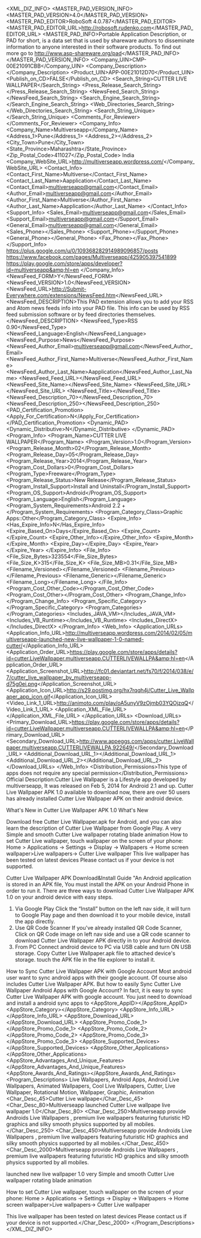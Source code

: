 <?xml version="1.0" encoding="UTF-8"?>
<XML_DIZ_INFO>
  <MASTER_PAD_VERSION_INFO>
    <MASTER_PAD_VERSION>4.0</MASTER_PAD_VERSION>
    <MASTER_PAD_EDITOR>RoboSoft 4.0.787</MASTER_PAD_EDITOR>
    <MASTER_PAD_EDITOR_URL>http://robosoft.rudenko.com</MASTER_PAD_EDITOR_URL>
    <MASTER_PAD_INFO>Portable Application Description, or PAD for short, is a data set that is used by shareware authors to disseminate information to anyone interested in their software products. To find out more go to http://www.asp-shareware.org/pad</MASTER_PAD_INFO>
  </MASTER_PAD_VERSION_INFO>
  <RoboSoft>
    <Company_UIN>CMP-00E21091CBB</Company_UIN>
    <Company_Description></Company_Description>
    <Product_UIN>APP-00E21012D70</Product_UIN>
    <Publish_on_CD>FALSE</Publish_on_CD>
    <Search_String>CUTTER LIVE WALLPAPER</Search_String>
    <RSProductType></RSProductType>
    <Press_Release_Search_String></Press_Release_Search_String>
    <NewsFeed_Search_String></NewsFeed_Search_String>
    <Search_Engine_Search_String></Search_Engine_Search_String>
    <Web_Directories_Search_String></Web_Directories_Search_String>
    <Search_String_Unique></Search_String_Unique>
    <Comments_For_Reviewer></Comments_For_Reviewer>
    <Backlink></Backlink>
  </RoboSoft>
  <Company_Info>
    <Company_Name>Multiverseapp</Company_Name>
    <Address_1>Pune</Address_1>
    <Address_2></Address_2>
    <City_Town>Pune</City_Town>
    <State_Province>Maharashtra</State_Province>
    <Zip_Postal_Code>411027</Zip_Postal_Code>
    <Country>India</Country>
    <Company_WebSite_URL>http://multiverseapp.wordpress.com/</Company_WebSite_URL>
    <Contact_Info>
      <Contact_First_Name>Multiverse</Contact_First_Name>
      <Contact_Last_Name>Aapplication</Contact_Last_Name>
      <Contact_Email>multiverseapp@gmail.com</Contact_Email>
      <Author_Email>multiverseapp@gmail.com</Author_Email>
      <Author_First_Name>Multiverse</Author_First_Name>
      <Author_Last_Name>Aapplication</Author_Last_Name>
    </Contact_Info>
    <Support_Info>
      <Sales_Email>multiverseapp@gmail.com</Sales_Email>
      <Support_Email>multiverseapp@gmail.com</Support_Email>
      <General_Email>multiverseapp@gmail.com</General_Email>
      <Sales_Phone></Sales_Phone>
      <Support_Phone></Support_Phone>
      <General_Phone></General_Phone>
      <Fax_Phone></Fax_Phone>
    </Support_Info>
    <GooglePlusPage>https://plus.google.com/u/0/109368282914989096857/posts</GooglePlusPage>
    <LinkedinPage></LinkedinPage>
    <TwitterCompanyPage></TwitterCompanyPage>
    <FacebookCompanyPage>https://www.facebook.com/pages/Multiverseapp/425905397541899</FacebookCompanyPage>
    <CompanyStorePage>https://play.google.com/store/apps/developer?id=multiverseapp&amp;hl=en</CompanyStorePage>
  </Company_Info>
  <NewsFeed>
    <NewsFeed_FORM>Y</NewsFeed_FORM>
    <NewsFeed_VERSION>1.0</NewsFeed_VERSION>
    <NewsFeed_URL>http://Submit-Everywhere.com/extensions/NewsFeed.htm</NewsFeed_URL>
    <NewsFeed_DESCRIPTION>This PAD extension allows you to add your RSS and Atom news feeds info into your PAD file. This info can be used by RSS feed submission software or by feed directories themselves.</NewsFeed_DESCRIPTION>
    <NewsFeed_Type>RSS 0.90</NewsFeed_Type>
    <NewsFeed_Language>English</NewsFeed_Language>
    <NewsFeed_Purpose>News</NewsFeed_Purpose>
    <NewsFeed_Author_Email>multiverseapp@gmail.com</NewsFeed_Author_Email>
    <NewsFeed_Author_First_Name>Multiverse</NewsFeed_Author_First_Name>
    <NewsFeed_Author_Last_Name>Aapplication</NewsFeed_Author_Last_Name>
    <NewsFeed_Feed_URL></NewsFeed_Feed_URL>
    <NewsFeed_Site_Name></NewsFeed_Site_Name>
    <NewsFeed_Site_URL></NewsFeed_Site_URL>
    <NewsFeed_Title></NewsFeed_Title>
    <NewsFeed_Description_70></NewsFeed_Description_70>
    <NewsFeed_Description_250></NewsFeed_Description_250>
  </NewsFeed>
  <PAD_Certification_Promotion>
    <Apply_For_Certification>N</Apply_For_Certification>
  </PAD_Certification_Promotion>
  <Dynamic_PAD>
    <Dynamic_Distributive>N</Dynamic_Distributive>
  </Dynamic_PAD>
  <Program_Info>
    <Program_Name>CUTTER LIVE WALLPAPER</Program_Name>
    <Program_Version>1.0</Program_Version>
    <Program_Release_Month>02</Program_Release_Month>
    <Program_Release_Day>05</Program_Release_Day>
    <Program_Release_Year>2014</Program_Release_Year>
    <Program_Cost_Dollars>0</Program_Cost_Dollars>
    <Program_Type>Freeware</Program_Type>
    <Program_Release_Status>New Release</Program_Release_Status>
    <Program_Install_Support>Install and Uninstall</Program_Install_Support>
    <Program_OS_Support>Android</Program_OS_Support>
    <Program_Language>English</Program_Language>
    <Program_System_Requirements>Android 2.2 +</Program_System_Requirements>
    <Program_Category_Class>Graphic Apps::Other</Program_Category_Class>
    <Expire_Info>
      <Has_Expire_Info>N</Has_Expire_Info>
      <Expire_Based_On>Days</Expire_Based_On>
      <Expire_Count></Expire_Count>
      <Expire_Other_Info></Expire_Other_Info>
      <Expire_Month></Expire_Month>
      <Expire_Day></Expire_Day>
      <Expire_Year></Expire_Year>
    </Expire_Info>
    <File_Info>
      <File_Size_Bytes>323554</File_Size_Bytes>
      <File_Size_K>315</File_Size_K>
      <File_Size_MB>0.31</File_Size_MB>
      <Filename_Versioned></Filename_Versioned>
      <Filename_Previous></Filename_Previous>
      <Filename_Generic></Filename_Generic>
      <Filename_Long></Filename_Long>
    </File_Info>
    <Program_Cost_Other_Code></Program_Cost_Other_Code>
    <Program_Cost_Other></Program_Cost_Other>
    <Program_Change_Info></Program_Change_Info>
    <Limitations></Limitations>
    <Awards></Awards>
    <Program_Specific_Category></Program_Specific_Category>
    <Program_Categories></Program_Categories>
    <Includes_JAVA_VM></Includes_JAVA_VM>
    <Includes_VB_Runtime></Includes_VB_Runtime>
    <Includes_DirectX></Includes_DirectX>
    <FacebookProductPage></FacebookProductPage>
    <GooglePlusProductPage></GooglePlusProductPage>
  </Program_Info>
  <Web_Info>
    <Application_URLs>
      <Application_Info_URL>http://multiverseapp.wordpress.com/2014/02/05/multiverseapp-launched-new-live-wallpaper-1-0-named-cutter/</Application_Info_URL>
      <Application_Order_URL>https://play.google.com/store/apps/details?id=cutter.LiveWallpaper.multiverseapp.CUTTERLIVEWALLPA&amp;hl=en</Application_Order_URL>
      <Application_Screenshot_URL>http://fc01.deviantart.net/fs70/f/2014/038/e/7/cutter_live_wallpaper_by_multiverseapp-d75g0ei.png</Application_Screenshot_URL>
      <Application_Icon_URL>http://s29.postimg.org/hx7rqqh4j/Cutter_Live_Wallpaper_app_icon.gif</Application_Icon_URL>
      <Video_Link_1_URL>http://animoto.com/play/oA5unyV9zOjmb03YQOjzqQ</Video_Link_1_URL>
      <Application_XML_File_URL></Application_XML_File_URL>
    </Application_URLs>
    <Download_URLs>
      <Primary_Download_URL>https://play.google.com/store/apps/details?id=cutter.LiveWallpaper.multiverseapp.CUTTERLIVEWALLPA&amp;hl=en</Primary_Download_URL>
      <Secondary_Download_URL>http://www.appeggs.com/apps/cutter.LiveWallpaper.multiverseapp.CUTTERLIVEWALLPA,922649/</Secondary_Download_URL>
      <Additional_Download_URL_1></Additional_Download_URL_1>
      <Additional_Download_URL_2></Additional_Download_URL_2>
    </Download_URLs>
  </Web_Info>
  <Permissions>
    <Distribution_Permissions>This type of apps does not require any special permission</Distribution_Permissions>
    <EULA>Official Description:Cutter Live Wallpaper is a Lifestyle app developed by multiverseapp, It was released on Feb 5, 2014 for Android 2.1 and up. Cutter Live Wallpaper APK 1.0 available to download now, there are over 50 users has already installed Cutter Live Wallpaper APK on their android device. 

What's New in Cutter Live Wallpaper APK 1.0 
What's New

Download free Cutter Live Wallpaper.apk for Android, and you can also learn the description of Cutter Live Wallpaper from Google Play. A very Simple and smooth Cutter Live wallpaper rotating blade animation
How to set Cutter Live wallpaper, touch wallpaper on the screen of your phone: Home &gt; Applications -&gt; Settings -&gt; Display -&gt; Wallpapers -&gt; Home screen wallpaper&gt;Live wallpapers-&gt; Cutter Live wallpaper
This live wallpaper has been tested on latest devices Please contact us if your device is not supported.


Cutter Live Wallpaper APK Download&amp;Install Guide
"An Android application is stored in an APK file, You must install the APK on your 
Android Phone in order to run it. There are three ways to download Cutter Live Wallpaper APK 
1.0 on your android device with easy steps.

1. Via Google Play Click the “Install” button on the left nav side, it will turn to Google Play page and then download it to your mobile device, install the app directly.
2. Use QR Code Scanner
If you've already installed QR Code Scanner, Click on QR Code image on left nav side and use a QR code scanner to download Cutter Live Wallpaper APK directly in to your Android device.
3. From PC
Connect android device to PC via USB cable and turn ON USB storage. Copy Cutter Live Wallpaper.apk file to attached device's storage. touch the APK file in the file explorer to install it.

How to Sync Cutter Live Wallpaper APK with Google Account
Most android user want to sync android apps with their google account. Of course also includes Cutter Live Wallpaper APK. But how to easily Sync Cutter Live Wallpaper Android Apps with Google Account? 
In fact, it is easy to sync Cutter Live Wallpaper APK with google account. You just need to download and install a android sync apps to</EULA>
  </Permissions>
  <AppStore>
    <AppStore_AppID></AppStore_AppID>
    <AppStore_Category></AppStore_Category>
    <AppStore_Info_URL></AppStore_Info_URL>
    <AppStore_Download_URL></AppStore_Download_URL>
    <AppStore_Promo_Code_1></AppStore_Promo_Code_1>
    <AppStore_Promo_Code_2></AppStore_Promo_Code_2>
    <AppStore_Promo_Code_3></AppStore_Promo_Code_3>
    <AppStore_Supported_Devices></AppStore_Supported_Devices>
    <AppStore_Other_Applications></AppStore_Other_Applications>
    <AppStore_Advantages_And_Unique_Features></AppStore_Advantages_And_Unique_Features>
    <AppStore_Awards_And_Ratings></AppStore_Awards_And_Ratings>
  </AppStore>
  <Program_Descriptions>
    <English>
      <Keywords>Live Wallpapers, Android Apps, Android Live Wallpapers, Animated Wallpapers, Cool Live Wallpapers, Cutter, Live Wallpaper, Rotational Motion, Wallpaper, Graphic, Animation</Keywords>
      <Char_Desc_45>Cutter Live wallpape</Char_Desc_45>
      <Char_Desc_80>Multiverseapp launched Cutter Live wallpape live wallpaper 1.0</Char_Desc_80>
      <Char_Desc_250>Multiverseapp provide Androids Live Wallpapers , premium live wallpapers featuring futuristic HD graphics and silky smooth physics supported by all mobiles.</Char_Desc_250>
      <Char_Desc_450>Multiverseapp provide Androids Live Wallpapers , premium live wallpapers featuring futuristic HD graphics and silky smooth physics supported by all mobiles.</Char_Desc_450>
      <Char_Desc_2000>Multiverseapp provide Androids Live Wallpapers , premium live wallpapers featuring futuristic HD graphics and silky smooth physics supported by all mobiles.

launched new live wallpaper 1.0  very Simple and smooth Cutter Live wallpaper rotating blade animation

How to set Cutter Live wallpaper, touch wallpaper on the screen of your phone: Home &gt; Applications -&gt; Settings -&gt; Display -&gt; Wallpapers -&gt; Home screen wallpaper&gt;Live wallpapers-&gt; Cutter Live wallpaper

This live wallpaper has been tested on latest devices Please contact us if your device is not supported.</Char_Desc_2000>
    </English>
  </Program_Descriptions>
</XML_DIZ_INFO>

